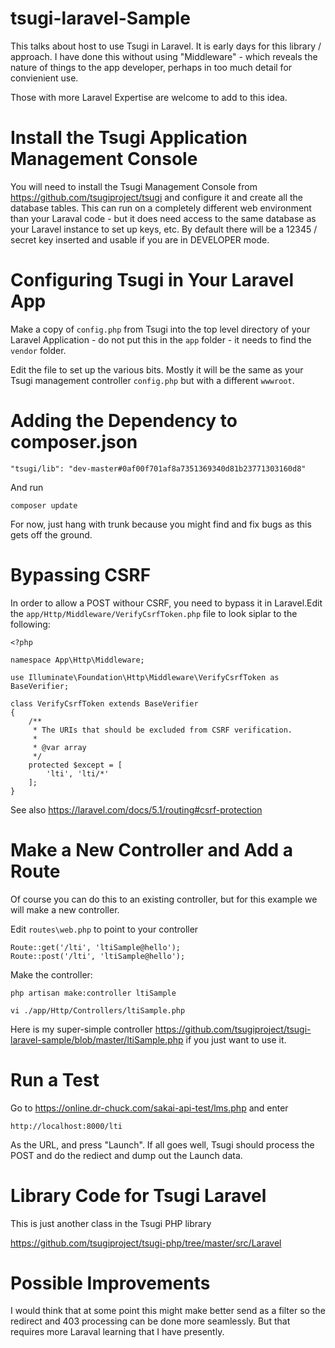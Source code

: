 # tsugi-laravel-Sample

This talks about host to use Tsugi in Laravel.  It is early days for this library / approach.
I have done this without using "Middleware" - which reveals the nature of things to the app developer,
perhaps in too much detail for convienient use.

Those with more Laravel Expertise are welcome to add to this idea.

# Install the Tsugi Application Management Console

You will need to install the Tsugi Management Console from https://github.com/tsugiproject/tsugi
and configure it and create all the database tables.  This can run on a completely different
web environment than your Laraval code - but it does need access to the same database as 
your Laravel instance to set up keys, etc.  By default there will be a 12345 / secret key 
inserted and usable if you are in DEVELOPER mode.

# Configuring Tsugi in Your Laravel App

Make a copy of `config.php` from Tsugi into the top level directory of your Laravel 
Application - do not put this in the `app` folder - it needs to find the `vendor` folder.

Edit the file to set up the various bits.  Mostly it will be the same as your Tsugi management
controller `config.php` but with a different `wwwroot`.

# Adding the Dependency to composer.json

    "tsugi/lib": "dev-master#0af00f701af8a7351369340d81b23771303160d8"

And run

    composer update

For now, just hang with trunk because you might find and fix bugs as this gets off the ground.

# Bypassing CSRF

In order to allow a POST withour CSRF, you need to bypass it in Laravel.Edit
the `app/Http/Middleware/VerifyCsrfToken.php` file to look siplar to the following:

    <?php

    namespace App\Http\Middleware;

    use Illuminate\Foundation\Http\Middleware\VerifyCsrfToken as BaseVerifier;

    class VerifyCsrfToken extends BaseVerifier
    {
        /**
         * The URIs that should be excluded from CSRF verification.
         *
         * @var array
         */
        protected $except = [
            'lti', 'lti/*'
        ];
    }

See also https://laravel.com/docs/5.1/routing#csrf-protection

# Make a New Controller and Add a Route

Of course you can do this to an existing controller, but for this example we will make a new controller.

Edit `routes\web.php` to point to your controller

    Route::get('/lti', 'ltiSample@hello');
    Route::post('/lti', 'ltiSample@hello');

Make the controller:

    php artisan make:controller ltiSample
    
    vi ./app/Http/Controllers/ltiSample.php
    
Here is my super-simple controller https://github.com/tsugiproject/tsugi-laravel-sample/blob/master/ltiSample.php
if you just want to use it.

# Run a Test

Go to https://online.dr-chuck.com/sakai-api-test/lms.php and enter

    http://localhost:8000/lti

As the URL, and press "Launch".  If all goes well, Tsugi should process the POST
and do the rediect and dump out the Launch data.

# Library Code for Tsugi Laravel

This is just another class in the Tsugi PHP library

https://github.com/tsugiproject/tsugi-php/tree/master/src/Laravel

# Possible Improvements

I would think that at some point this might make better send as a filter so the 
redirect and 403 processing can be done more seamlessly.  But that requires
more Laraval learning that I have presently.



